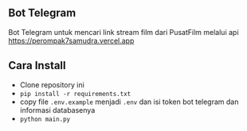 ## Bot Telegram
Bot Telegram untuk mencari link stream film dari PusatFilm melalui api https://perompak7samudra.vercel.app

## Cara Install
- Clone repository ini
- `pip install -r requirements.txt`
- copy file `.env.example` menjadi `.env` dan isi token bot telegram dan informasi databasenya
- `python main.py`